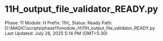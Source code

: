 # 11H_output_file_validator_READY.py

Phase: 11
Module: H
Prefix: 11H_
Status: Ready
Path: D:\MAGIC\scripts\phase11\module_H\11H_output_file_validator_READY.py
Last Updated: July 28, 2025 5:14 PM (GMT+5:30)
